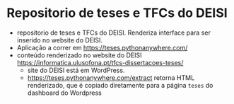 # Repositorio de teses e TFCs do DEISI

* repositorio de teses e TFCs do DEISI. Renderiza interface para ser inserido no website do DEISI. 
* Aplicação a correr em https://teses.pythonanywhere.com/
* conteúdo renderizado no website do DEISI https://informatica.ulusofona.pt/tfcs-dissertacoes-teses/
    * site do DEISI está em WordPress.
    * https://teses.pythonanywhere.com/extract retorna HTML renderizado, que é copiado diretamente para a página `teses` do dashboard do Wordpress
